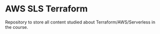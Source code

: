 # AWS SLS Terraform
Repository to store all content studied about Terraform/AWS/Serverless in the course.
